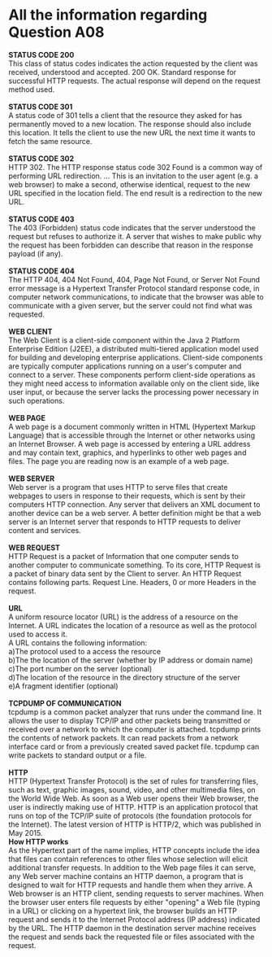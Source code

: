 # All the information regarding Question A08
**STATUS CODE 200** </br>
This class of status codes indicates the action requested by the client was received, understood and accepted. 200 OK. Standard response for successful HTTP requests. The actual response will depend on the request method used.</br></br>
**STATUS CODE 301** </br>
A status code of 301 tells a client that the resource they asked for has permanently moved to a new location. The response should also include this location. It tells the client to use the new URL the next time it wants to fetch the same resource.</br></br>
**STATUS CODE 302** </br>
HTTP 302. The HTTP response status code 302 Found is a common way of performing URL redirection. ... This is an invitation to the user agent (e.g. a web browser) to make a second, otherwise identical, request to the new URL specified in the location field. The end result is a redirection to the new URL.</br></br>
**STATUS CODE 403**</br>
The 403 (Forbidden) status code indicates that the server understood the request but refuses to authorize it. A server that wishes to make public why the request has been forbidden can describe that reason in the response payload (if any).</br></br>
**STATUS CODE 404**</br> 
The HTTP 404, 404 Not Found, 404, Page Not Found, or Server Not Found error message is a Hypertext Transfer Protocol standard response code, in computer network communications, to indicate that the browser was able to communicate with a given server, but the server could not find what was requested.</br></br>
**WEB CLIENT**</br>
The Web Client is a client-side component within the Java 2 Platform Enterprise Edition (J2EE), a distributed multi-tiered application model used for building and developing enterprise applications. Client-side components are typically computer applications running on a user's computer and connect to a server. These components perform client-side operations as they might need access to information available only on the client side, like user input, or because the server lacks the processing power necessary in such operations.</br></br>
**WEB PAGE**</br>
A web page is a document commonly written in HTML (Hypertext Markup Language) that is accessible through the Internet or other networks using an Internet Browser. A web page is accessed by entering a URL address and may contain text, graphics, and hyperlinks to other web pages and files. The page you are reading now is an example of a web page.</br></br>
**WEB SERVER**</br>
Web server is a program that uses HTTP to serve files that create webpages to users in response to their requests, which is sent by their computers HTTP connection. Any server that delivers an XML document to another device can be a web server. A better definition might be that a web server is an Internet server that responds to HTTP requests to deliver content and services.</br></br> 
**WEB REQUEST**</br>
HTTP Request is a packet of Information that one computer sends to another computer to communicate something. To its core, HTTP Request is a packet of binary data sent by the Client to server. An HTTP Request contains following parts. Request Line. Headers, 0 or more Headers in the request.</br></br>
**URL** </br>
A uniform resource locator (URL) is the address of a resource on the Internet. A URL indicates the location of a resource as well as the protocol used to access it.</br>
A URL contains the following information:</br>
a)The protocol used to a access the resource</br>
b)The the location of the server (whether by IP address or domain name)</br>
c)The port number on the server (optional)</br>
d)The location of the resource in the directory structure of the server</br>
e)A fragment identifier (optional)</br></br>
**TCPDUMP OF COMMUNICATION**</br>
tcpdump is a common packet analyzer that runs under the command line. It allows the user to display TCP/IP and other packets being transmitted or received over a network to which the computer is attached. tcpdump prints the contents of network packets. It can read packets from a network interface card or from a previously created saved packet file. tcpdump can write packets to standard output or a file.</br></br>
**HTTP**</br>
HTTP (Hypertext Transfer Protocol) is the set of rules for transferring files, such as text, graphic images, sound, video, and other multimedia files, on the World Wide Web. As soon as a Web user opens their Web browser, the user is indirectly making use of HTTP. HTTP is an application protocol that runs on top of the TCP/IP suite of protocols (the foundation protocols for the Internet). The latest version of HTTP is HTTP/2, which was published in May 2015.</br>
**How HTTP works**</br>
As the Hypertext part of the name implies, HTTP concepts include the idea that files can contain references to other files whose selection will elicit additional transfer requests. In addition to the Web page files it can serve, any Web server machine contains an HTTP daemon, a program that is designed to wait for HTTP requests and handle them when they arrive. A Web browser is an HTTP client, sending requests to server machines. When the browser user enters file requests by either "opening" a Web file (typing in a URL) or clicking on a hypertext link, the browser builds an HTTP request and sends it to the Internet Protocol address (IP address) indicated by the URL. The HTTP daemon in the destination server machine receives the request and sends back the requested file or files associated with the request.</br></br>
